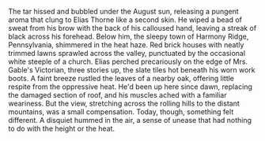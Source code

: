 The tar hissed and bubbled under the August sun, releasing a pungent aroma that clung to Elias Thorne like a second skin. He wiped a bead of sweat from his brow with the back of his calloused hand, leaving a streak of black across his forehead. Below him, the sleepy town of Harmony Ridge, Pennsylvania, shimmered in the heat haze. Red brick houses with neatly trimmed lawns sprawled across the valley, punctuated by the occasional white steeple of a church.  Elias perched precariously on the edge of Mrs. Gable's Victorian, three stories up, the slate tiles hot beneath his worn work boots.  A faint breeze rustled the leaves of a nearby oak, offering little respite from the oppressive heat.  He'd been up here since dawn, replacing the damaged section of roof, and his muscles ached with a familiar weariness. But the view, stretching across the rolling hills to the distant mountains, was a small compensation.  Today, though, something felt different.  A disquiet hummed in the air, a sense of unease that had nothing to do with the height or the heat.
